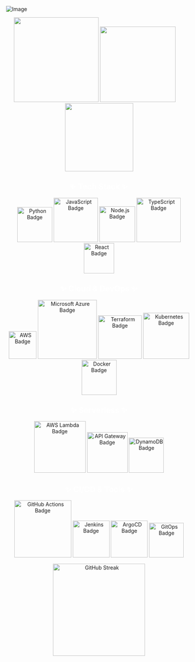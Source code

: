 ![Image](https://github.com/user-attachments/assets/35934dc4-01fb-47d3-975a-d96143fb35ce)
<p align="center">
  <img src="https://github.com/user-attachments/assets/a8ac61e3-f804-4640-80b1-f033d2b4a3d4" width="230" />
  <img src="https://github.com/user-attachments/assets/b54fb5d8-3941-4c92-aefb-ec20a6e496a3" width="205" />
  &nbsp;&nbsp;&nbsp;&nbsp;&nbsp;
  <img src="https://github.com/user-attachments/assets/9dd1e574-fc1a-4f7d-b0c3-788148d06016" width="185" />
</p>


<h2 align="center" style="color:white;">✨ Tech Stack ✨</h2>
<p align="center">
  <img src="https://img.shields.io/badge/Python-3776AB.svg?logo=python&logoColor=white" alt="Python Badge" width="95">
  <img src="https://img.shields.io/badge/JavaScript-F7DF1E.svg?logo=javascript&logoColor=000" alt="JavaScript Badge" width="120">
  <img src="https://img.shields.io/badge/Node.js-339933.svg?logo=node.js&logoColor=white" alt="Node.js Badge" width="97">
  <img src="https://img.shields.io/badge/TypeScript-3178C6.svg?logo=typescript&logoColor=white" alt="TypeScript Badge" width="120">
  <img src="https://img.shields.io/badge/React-20232A.svg?logo=react&logoColor=61DAFB" alt="React Badge" width="82">
</p>


<h2 align="center" style="color:white;">✨ Cloud & DevOps ✨</h2>
<p align="center">
  <img src="https://custom-icon-badges.demolab.com/badge/AWS-%23FF9900.svg?logo=aws&logoColor=white" alt="AWS Badge" width="75">
  <img src="https://custom-icon-badges.demolab.com/badge/Microsoft%20Azure-0089D6.svg?logo=msazure&logoColor=white" alt="Microsoft Azure Badge" width=160">
  <img src="https://img.shields.io/badge/Terraform-844FBA.svg?logo=terraform&logoColor=white" alt="Terraform Badge" width="118">
  <img src="https://img.shields.io/badge/Kubernetes-326CE5.svg?logo=kubernetes&logoColor=white" alt="Kubernetes Badge" width="125">
   <img src="https://img.shields.io/badge/Docker-2496ED.svg?logo=docker&logoColor=white" alt="Docker Badge" width="95">
</p>


<h2 align="center" style="color:white;">✨ Serverless ✨</h2>
<p align="center">
  <img src="https://custom-icon-badges.demolab.com/badge/AWS%20Lambda-%23FF9900.svg?logo=aws-lambda&logoColor=white" alt="AWS Lambda Badge" width="140">
  <img src="https://custom-icon-badges.demolab.com/badge/API%20Gateway-%23FF4F00.svg?logo=amazonapigateway&logoColor=white" alt="API Gateway Badge" width="110">
  <img src="https://custom-icon-badges.demolab.com/badge/DynamoDB-%234053D6.svg?logo=amazondynamodb&logoColor=white" alt="DynamoDB Badge" width="95">
</p>


<h2 align="center" style="color:white;">✨ CI/CD & Tools ✨</h2>
<p align="center">
  <img src="https://img.shields.io/badge/GitHub_Actions-2088FF.svg?logo=githubactions&logoColor=white" alt="GitHub Actions Badge" width="155">
  <img src="https://img.shields.io/badge/Jenkins-D24939.svg?logo=jenkins&logoColor=white" alt="Jenkins Badge" width="100">
  <img src="https://img.shields.io/badge/ArgoCD-EF7B4D.svg?logo=argo&logoColor=white" alt="ArgoCD Badge" width="100">
  <img src="https://img.shields.io/badge/GitOps-000000.svg?logo=git&logoColor=white" alt="GitOps Badge" width="94">
</p>


<p align="center">
  <img src="https://github-readme-streak-stats-wheat-kappa.vercel.app?user=ameliekihm&theme=default" alt="GitHub Streak" height="250"/>
</p>
